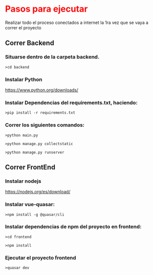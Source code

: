 # <span style="color:red">Pasos para ejecutar</span>

Realizar todo el proceso conectados a internet la 1ra vez que se vaya a correr el proyecto

## Correr Backend
### Situarse dentro de la carpeta backend.
`>cd backend`
### Instalar Python
https://www.python.org/downloads/
### Instalar Dependencias del requirements.txt, haciendo:
`>pip install -r requirements.txt`
### Correr los siguientes comandos:
`>python main.py`

`>python manage.py collectstatic`

`>python manage.py runserver`

## Correr FrontEnd
### Instalar nodejs
https://nodejs.org/es/download/
### Instalar vue-quasar:
`>npm install -g @quasar/cli`

### Instalar dependencias de npm del proyecto en frontend:
`>cd frontend`

`>npm install`

### Ejecutar el proyecto frontend
`>quasar dev`

